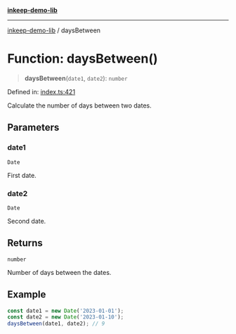 [**inkeep-demo-lib**](../README.md)

***

[inkeep-demo-lib](../globals.md) / daysBetween

# Function: daysBetween()

> **daysBetween**(`date1`, `date2`): `number`

Defined in: [index.ts:421](https://github.com/araujota/inkeep-demo-lib/blob/8045ed22acf532ebed8d31418c5f9a18d1adef5d/src/index.ts#L421)

Calculate the number of days between two dates.

## Parameters

### date1

`Date`

First date.

### date2

`Date`

Second date.

## Returns

`number`

Number of days between the dates.

## Example

```ts
const date1 = new Date('2023-01-01');
const date2 = new Date('2023-01-10');
daysBetween(date1, date2); // 9
```
